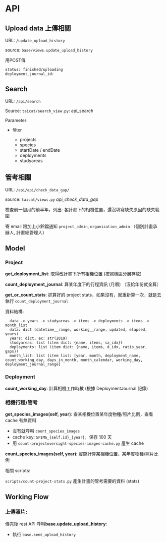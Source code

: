 # API

## Upload data 上傳相關

URL: `/update_upload_history`

source: `base/views.update_upload_history`

用POST傳

```
status: finished/uploading
deployment_journal_id:
```

## Search

URL: `/api/search`

Source: `taicat/search_view.py`: api_search

Parameter:

- filter

  - projects
  - species
  - startDate / endDate
  - deployments
  - studyareas


## 管考相關

URL: `/api/api/check_data_gap/`

source: `taicat/views.py` *api_check_data_gap*

檢查前一個月的前半年，列出: 各計畫下的相機位置，還沒填寫缺失原因的缺失範圍

寄 email 跟加上小鈴鐺通知 `project_admin`, `organization_admin` （個別計畫承辦人, 計畫總管理人）


## Model

### Project

**get_deployment_list**: 取得改計畫下所有相機位置 (按照樣區分層存放)

**count_deployment_journal**: 算某年度下的行程資訊 (月曆) （沒給年份就全算）

**get_or_count_stats**: 抓算好的 project stats，如果沒有，就重新算一次，就是去執行 `count_deployment_journal`

資料結構:

```
  data -> years -> studyareas -> items -> deployments -> items -> month_list
  data: dict (datetime__range, working__range, updated, elapsed, years)
  years: dict, ex: str(2019)
  studyareas: list (item dict: {name, items, sa_idx})
  deployments: list (item dict: {name, items, d_idx, ratio_year, gaps})
  month_list: list (item list: [year, month, deployment_name, count_working_day, days_in_month, month_calendar, working_day, deployment_journal_range]
```

### Deployment

**count_working_day**: 計算相機工作時數 (根據 DeploymentJournal 記錄)

### 相機行程/管考

**get_species_images(self, year)**: 查某相機位置某年度物種/照片比例，查看 cache 有無資料

- 沒有就呼叫 `count_species_images`
- cache key: `SPIMG_{self.id}_{year}`，保存 100 天
- 用 `count-projectoversight-species-images-cache.py`  產生 cache

**count_species_images(self, year)**: 實際計算某相機位置，某年度物種/照片比例

相關 scripts:

`scripts/count-project-stats.py` 產生計畫的管考需要的資料 (stats)

## Working Flow

### 上傳照片:
傳完後 rest API 呼叫**base.update_upload_history**:

- 執行 `base.send_upload_history`
